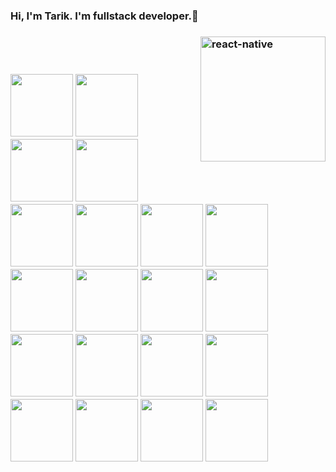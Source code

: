 <link rel="stylesheet" href="https://cdnjs.cloudflare.com/ajax/libs/animate.css/4.1.1/animate.min.css"/>
<h3 class="animate__animated animate__bounce">Hi, I'm Tarik. I'm fullstack developer.👋<h3/>

<img src="https://github.com/mrtarikozturk/mrtarikozturk/blob/master/animation_500_kd7ngokt.gif" alt="react-native" width="200" height="200" align="right" style="max-width:100%;">


<img src="https://camo.githubusercontent.com/ecdf091dc9f099a6db3e61242963a3a5412ae6a8/687474703a2f2f696d672e736869656c64732e696f2f62616467652f746563682d737461636b2d3036393066612e7376673f7374796c653d666c6174" alt="" data-canonical-src="http://img.shields.io/badge/tech-stack-0690fa.svg?style=flat" style="max-width:100%;">
<br/>
<br/>
<br/>
<br/>
<img src="https://github.com/mrtarikozturk/mrtarikozturk/blob/master/c%23.png" width="100" height="100">
<img src="https://github.com/mrtarikozturk/mrtarikozturk/blob/master/css3.png" width="100" height="100">
<img src="https://github.com/mrtarikozturk/mrtarikozturk/blob/master/dj.png" width="100" height="100">
<img src="https://github.com/mrtarikozturk/mrtarikozturk/blob/master/drive.png" width="100" height="100">
<img src="https://github.com/mrtarikozturk/mrtarikozturk/blob/master/es6.jpg" width="100" height="100">
<img src="https://github.com/mrtarikozturk/mrtarikozturk/blob/master/font.jpg" width="100" height="100">
<img src="https://github.com/mrtarikozturk/mrtarikozturk/blob/master/git.png" width="100" height="100">
<img src="https://github.com/mrtarikozturk/mrtarikozturk/blob/master/gmail.jpg" width="100" height="100">
<img src="https://github.com/mrtarikozturk/mrtarikozturk/blob/master/html.png" width="100" height="100">
<img src="https://github.com/mrtarikozturk/mrtarikozturk/blob/master/jira.jpg" width="100" height="100">
<img src="https://github.com/mrtarikozturk/mrtarikozturk/blob/master/mysql.png" width="100" height="100">
<img src="https://github.com/mrtarikozturk/mrtarikozturk/blob/master/node.png" width="100" height="100">
<img src="https://github.com/mrtarikozturk/mrtarikozturk/blob/master/postman.png" width="100" height="100">
<img src="https://github.com/mrtarikozturk/mrtarikozturk/blob/master/react.jpg" width="100" height="100">
<img src="https://github.com/mrtarikozturk/mrtarikozturk/blob/master/sgithub.png" width="100" height="100">
<img src="https://github.com/mrtarikozturk/mrtarikozturk/blob/master/sass.png" width="100" height="100">
<img src="https://github.com/mrtarikozturk/mrtarikozturk/blob/master/slack0.jpg" width="100" height="100">
<img src="https://github.com/mrtarikozturk/mrtarikozturk/blob/master/reactt.png" width="100" height="100">
<img src="https://github.com/mrtarikozturk/mrtarikozturk/blob/master/stackover.png" width="100" height="100">
<img src="https://github.com/mrtarikozturk/mrtarikozturk/blob/master/vs.png" width="100" height="100">




<!--
**mrtarikozturk/mrtarikozturk** is a ✨ _special_ ✨ repository because its `README.md` (this file) appears on your GitHub profile.

Here are some ideas to get you started:

- 🔭 I’m currently working on ...
- 🌱 I’m currently learning ...
- 👯 I’m looking to collaborate on ...
- 🤔 I’m looking for help with ...
- 💬 Ask me about ...
- 📫 How to reach me: ...
- 😄 Pronouns: ...
- ⚡ Fun fact: ...
-->
